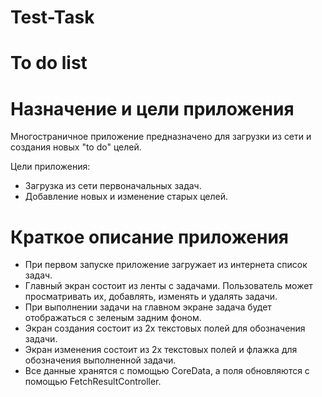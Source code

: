 # Test-Task 
# To do list

# Назначение и цели приложения
Многостраничное приложение предназначено для загрузки из сети и создания новых "to do" целей.

Цели приложения:

- Загрузка из сети первоначальных задач.
- Добавление новых и изменение старых целей.

# Краткое описание приложения

- При первом запуске приложение загружает из интернета список задач.
- Главный экран состоит из ленты с задачами. Пользователь может просматривать их, добавлять, изменять и удалять задачи.
- При выполнении задачи на главном экране задача будет отображаться с зеленым задним фоном.
- Экран создания состоит из 2х текстовых полей для обозначения задачи.
- Экран изменения состоит из 2х текстовых полей и флажка для обозначения выполненной задачи.
- Все данные хранятся с помощью CoreData, а поля обновляются с помощью FetchResultController.
